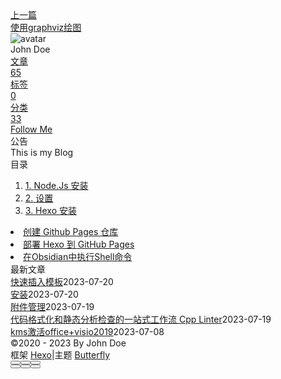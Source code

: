 <!DOCTYPE html><html lang="zh-CN" data-theme="light"><head><meta charset="UTF-8"><meta http-equiv="X-UA-Compatible" content="IE=edge"><meta name="viewport" content="width=device-width, initial-scale=1.0, maximum-scale=1.0"><title>Hexo | Hexo</title><meta name="author" content="John Doe"><meta name="copyright" content="John Doe"><meta name="format-detection" content="telephone=no"><meta name="theme-color" content="#ffffff"><meta name="description" content="Node.Js 安装安装完成后，要查看我们是否安装成功，可以打开命令提示符（Win + R），输入 cmd 打开控制台，输入如下命令，如果出现对应版本号，说明安装成功了； 12node -vnpm -v 设置由于下载包是从国外服务器，所以速度较慢，因此我们推荐用阿里的国内镜像进行设置； 1npm config set registry https:&#x2F;&#x2F;registry.npm.taobao.org">
<meta property="og:type" content="article">
<meta property="og:title" content="Hexo">
<meta property="og:url" content="http://example.com/posts/%E9%85%8D%E7%BD%AE/%E5%8D%9A%E5%AE%A2%E9%85%8D%E7%BD%AE/hexo.md">
<meta property="og:site_name" content="Hexo">
<meta property="og:description" content="Node.Js 安装安装完成后，要查看我们是否安装成功，可以打开命令提示符（Win + R），输入 cmd 打开控制台，输入如下命令，如果出现对应版本号，说明安装成功了； 12node -vnpm -v 设置由于下载包是从国外服务器，所以速度较慢，因此我们推荐用阿里的国内镜像进行设置； 1npm config set registry https:&#x2F;&#x2F;registry.npm.taobao.org">
<meta property="og:locale" content="zh_CN">
<meta property="og:image" content="https://i.loli.net/2021/02/24/5O1day2nriDzjSu.png">
<meta property="article:published_time" content="2023-03-07T09:33:44.000Z">
<meta property="article:modified_time" content="2023-05-01T14:23:27.515Z">
<meta property="article:author" content="John Doe">
<meta name="twitter:card" content="summary">
<meta name="twitter:image" content="https://i.loli.net/2021/02/24/5O1day2nriDzjSu.png"><link rel="shortcut icon" href="/img/web/favicon.png"><link rel="canonical" href="http://example.com/posts/%E9%85%8D%E7%BD%AE/%E5%8D%9A%E5%AE%A2%E9%85%8D%E7%BD%AE/hexo.md"><link rel="preconnect" href="//cdn.jsdelivr.net"/><link rel="preconnect" href="//busuanzi.ibruce.info"/><link rel="stylesheet" href="/css/index.css"><link rel="stylesheet" href="https://cdn.jsdelivr.net/npm/@fortawesome/fontawesome-free/css/all.min.css" media="print" onload="this.media='all'"><link rel="stylesheet" href="https://cdn.jsdelivr.net/npm/@fancyapps/ui/dist/fancybox.min.css" media="print" onload="this.media='all'"><script>const GLOBAL_CONFIG = { 
  root: '/',
  algolia: undefined,
  localSearch: undefined,
  translate: undefined,
  noticeOutdate: undefined,
  highlight: {"plugin":"highlighjs","highlightCopy":true,"highlightLang":true,"highlightHeightLimit":false},
  copy: {
    success: '复制成功',
    error: '复制错误',
    noSupport: '浏览器不支持'
  },
  relativeDate: {
    homepage: false,
    post: false
  },
  runtime: '',
  date_suffix: {
    just: '刚刚',
    min: '分钟前',
    hour: '小时前',
    day: '天前',
    month: '个月前'
  },
  copyright: undefined,
  lightbox: 'fancybox',
  Snackbar: undefined,
  source: {
    justifiedGallery: {
      js: 'https://cdn.jsdelivr.net/npm/flickr-justified-gallery/dist/fjGallery.min.js',
      css: 'https://cdn.jsdelivr.net/npm/flickr-justified-gallery/dist/fjGallery.min.css'
    }
  },
  isPhotoFigcaption: false,
  islazyload: false,
  isAnchor: false,
  percent: {
    toc: true,
    rightside: false,
  }
}</script><script id="config-diff">var GLOBAL_CONFIG_SITE = {
  title: 'Hexo',
  isPost: true,
  isHome: false,
  isHighlightShrink: false,
  isToc: true,
  postUpdate: '2023-05-01 22:23:27'
}</script><noscript><style type="text/css">
  #nav {
    opacity: 1
  }
  .justified-gallery img {
    opacity: 1
  }

  #recent-posts time,
  #post-meta time {
    display: inline !important
  }
</style></noscript><script>(win=>{
    win.saveToLocal = {
      set: function setWithExpiry(key, value, ttl) {
        if (ttl === 0) return
        const now = new Date()
        const expiryDay = ttl * 86400000
        const item = {
          value: value,
          expiry: now.getTime() + expiryDay,
        }
        localStorage.setItem(key, JSON.stringify(item))
      },

      get: function getWithExpiry(key) {
        const itemStr = localStorage.getItem(key)

        if (!itemStr) {
          return undefined
        }
        const item = JSON.parse(itemStr)
        const now = new Date()

        if (now.getTime() > item.expiry) {
          localStorage.removeItem(key)
          return undefined
        }
        return item.value
      }
    }
  
    win.getScript = url => new Promise((resolve, reject) => {
      const script = document.createElement('script')
      script.src = url
      script.async = true
      script.onerror = reject
      script.onload = script.onreadystatechange = function() {
        const loadState = this.readyState
        if (loadState && loadState !== 'loaded' && loadState !== 'complete') return
        script.onload = script.onreadystatechange = null
        resolve()
      }
      document.head.appendChild(script)
    })
  
    win.getCSS = (url,id = false) => new Promise((resolve, reject) => {
      const link = document.createElement('link')
      link.rel = 'stylesheet'
      link.href = url
      if (id) link.id = id
      link.onerror = reject
      link.onload = link.onreadystatechange = function() {
        const loadState = this.readyState
        if (loadState && loadState !== 'loaded' && loadState !== 'complete') return
        link.onload = link.onreadystatechange = null
        resolve()
      }
      document.head.appendChild(link)
    })
  
      win.activateDarkMode = function () {
        document.documentElement.setAttribute('data-theme', 'dark')
        if (document.querySelector('meta[name="theme-color"]') !== null) {
          document.querySelector('meta[name="theme-color"]').setAttribute('content', '#0d0d0d')
        }
      }
      win.activateLightMode = function () {
        document.documentElement.setAttribute('data-theme', 'light')
        if (document.querySelector('meta[name="theme-color"]') !== null) {
          document.querySelector('meta[name="theme-color"]').setAttribute('content', '#ffffff')
        }
      }
      const t = saveToLocal.get('theme')
    
          if (t === 'dark') activateDarkMode()
          else if (t === 'light') activateLightMode()
        
      const asideStatus = saveToLocal.get('aside-status')
      if (asideStatus !== undefined) {
        if (asideStatus === 'hide') {
          document.documentElement.classList.add('hide-aside')
        } else {
          document.documentElement.classList.remove('hide-aside')
        }
      }
    
    const detectApple = () => {
      if(/iPad|iPhone|iPod|Macintosh/.test(navigator.userAgent)){
        document.documentElement.classList.add('apple')
      }
    }
    detectApple()
    })(window)</script><meta name="generator" content="Hexo 6.3.0"></head><body><div id="sidebar"><div id="menu-mask"></div><div id="sidebar-menus"><div class="avatar-img is-center"><img src="https://i.loli.net/2021/02/24/5O1day2nriDzjSu.png" onerror="onerror=null;src='/img/web/friend_404.gif'" alt="avatar"/></div><div class="sidebar-site-data site-data is-center"><a href="/archives/"><div class="headline">文章</div><div class="length-num">65</div></a><a href="/tags/"><div class="headline">标签</div><div class="length-num">0</div></a><a href="/categories/"><div class="headline">分类</div><div class="length-num">33</div></a></div><hr/><div class="menus_items"><div class="menus_item"><a class="site-page" href="/"><i class="fa-fw fas fa-home"></i><span> 首页</span></a></div><div class="menus_item"><a class="site-page" href="/archives/"><i class="fa-fw fas fa-archive"></i><span> 时间轴</span></a></div><div class="menus_item"><a class="site-page" href="/tags/"><i class="fa-fw fas fa-tags"></i><span> 标签</span></a></div><div class="menus_item"><a class="site-page" href="/categories/"><i class="fa-fw fas fa-folder-open"></i><span> 分类</span></a></div><div class="menus_item"><a class="site-page" href="/link/"><i class="fa-fw fas fa-link"></i><span> 友链</span></a></div><div class="menus_item"><a class="site-page" href="/about/"><i class="fa-fw fas fa-heart"></i><span> 关于</span></a></div></div></div></div><div class="post" id="body-wrap"><header class="post-bg" id="page-header" style="background: linear-gradient(20deg, #0062be, #925696, #cc426e, #fb0347)"><nav id="nav"><span id="blog-info"><a href="/" title="Hexo"><span class="site-name">Hexo</span></a></span><div id="menus"><div class="menus_items"><div class="menus_item"><a class="site-page" href="/"><i class="fa-fw fas fa-home"></i><span> 首页</span></a></div><div class="menus_item"><a class="site-page" href="/archives/"><i class="fa-fw fas fa-archive"></i><span> 时间轴</span></a></div><div class="menus_item"><a class="site-page" href="/tags/"><i class="fa-fw fas fa-tags"></i><span> 标签</span></a></div><div class="menus_item"><a class="site-page" href="/categories/"><i class="fa-fw fas fa-folder-open"></i><span> 分类</span></a></div><div class="menus_item"><a class="site-page" href="/link/"><i class="fa-fw fas fa-link"></i><span> 友链</span></a></div><div class="menus_item"><a class="site-page" href="/about/"><i class="fa-fw fas fa-heart"></i><span> 关于</span></a></div></div><div id="toggle-menu"><a class="site-page" href="javascript:void(0);"><i class="fas fa-bars fa-fw"></i></a></div></div></nav><div id="post-info"><h1 class="post-title">Hexo</h1><div id="post-meta"><div class="meta-firstline"><span class="post-meta-date"><i class="far fa-calendar-alt fa-fw post-meta-icon"></i><span class="post-meta-label">发表于</span><time class="post-meta-date-created" datetime="2023-03-07T09:33:44.000Z" title="发表于 2023-03-07 17:33:44">2023-03-07</time><span class="post-meta-separator">|</span><i class="fas fa-history fa-fw post-meta-icon"></i><span class="post-meta-label">更新于</span><time class="post-meta-date-updated" datetime="2023-05-01T14:23:27.515Z" title="更新于 2023-05-01 22:23:27">2023-05-01</time></span><span class="post-meta-categories"><span class="post-meta-separator">|</span><i class="fas fa-inbox fa-fw post-meta-icon"></i><a class="post-meta-categories" href="/categories/%E9%85%8D%E7%BD%AE/">配置</a><i class="fas fa-angle-right post-meta-separator"></i><i class="fas fa-inbox fa-fw post-meta-icon"></i><a class="post-meta-categories" href="/categories/%E9%85%8D%E7%BD%AE/%E5%8D%9A%E5%AE%A2%E9%85%8D%E7%BD%AE/">博客配置</a></span></div><div class="meta-secondline"><span class="post-meta-separator">|</span><span class="post-meta-pv-cv" id="" data-flag-title="Hexo"><i class="far fa-eye fa-fw post-meta-icon"></i><span class="post-meta-label">阅读量:</span><span id="busuanzi_value_page_pv"><i class="fa-solid fa-spinner fa-spin"></i></span></span></div></div></div></header><main class="layout" id="content-inner"><div id="post"><article class="post-content" id="article-container"><h3 id="Node-Js-安装"><a href="#Node-Js-安装" class="headerlink" title="Node.Js 安装"></a><em>Node.Js 安装</em></h3><p>安装完成后，要查看我们是否安装成功，可以打开命令提示符（<code>Win + R</code>），输入 <code>cmd</code> 打开控制台，输入如下命令，如果出现对应版本号，说明安装成功了；</p>
<figure class="highlight bash"><table><tr><td class="gutter"><pre><span class="line">1</span><br><span class="line">2</span><br></pre></td><td class="code"><pre><span class="line">node -v</span><br><span class="line">npm -v</span><br></pre></td></tr></table></figure>
<h3 id="设置"><a href="#设置" class="headerlink" title="设置"></a>设置</h3><p>由于下载包是从国外服务器，所以速度较慢，因此我们推荐用阿里的国内镜像进行设置；</p>
<figure class="highlight bash"><table><tr><td class="gutter"><pre><span class="line">1</span><br></pre></td><td class="code"><pre><span class="line">npm config <span class="built_in">set</span> registry https://registry.npm.taobao.org</span><br></pre></td></tr></table></figure>
<h3 id="Hexo-安装"><a href="#Hexo-安装" class="headerlink" title="Hexo 安装"></a><em>Hexo 安装</em></h3><p>在你的硬盘上找个地儿，用来存放你的博客文件，比如我的就在 <code>D:personalFiles/github/blog</code>，这个文件夹你可以根据自己的喜好来设置。然后从命令台进入当前文件夹，接下来就是安装过程了；</p>
<ol>
<li>首先安装 Hexo</li>
</ol>
<figure class="highlight bash"><table><tr><td class="gutter"><pre><span class="line">1</span><br></pre></td><td class="code"><pre><span class="line">npm i hexo-cli -g</span><br></pre></td></tr></table></figure>
<ol start="2">
<li>新建一个文件夹用于存放你的博客，比如我的是 <code>blog</code>，然后进入该文件夹，并用如下命令进行初始化并安装必备组件；</li>
</ol>
<figure class="highlight bash"><table><tr><td class="gutter"><pre><span class="line">1</span><br><span class="line">2</span><br></pre></td><td class="code"><pre><span class="line">hexo init .</span><br><span class="line">npm install</span><br></pre></td></tr></table></figure>
<ol start="3">
<li>然后输入如下命令，然后在浏览器中打开 <code>http://localhost:4000</code>；</li>
</ol>
<figure class="highlight text"><table><tr><td class="gutter"><pre><span class="line">1</span><br><span class="line">2</span><br><span class="line">3</span><br><span class="line">4</span><br><span class="line">5</span><br><span class="line">6</span><br></pre></td><td class="code"><pre><span class="line"># 新建博客</span><br><span class="line">hexo new &quot;博客名&quot;</span><br><span class="line"># 生成静态网页</span><br><span class="line">hexo g</span><br><span class="line"># 打开本地服务器</span><br><span class="line">hexo s</span><br></pre></td></tr></table></figure>
<h2 id="创建-Github-Pages-仓库"><a href="#创建-Github-Pages-仓库" class="headerlink" title="创建 Github Pages 仓库"></a>创建 Github Pages 仓库</h2><p>GitHub 主页右上角加号 -&gt; New repository：</p>
<ul>
<li>Repository name 中输入 <code>用户名.github.io</code>(<font color="#00b050">最好均为小写字母</font>)</li>
<li>勾选 “Initialize this repository with a README”</li>
<li>Description 选填</li>
</ul>
<p>填好后点击 Create repository 创建。<br>创建后默认自动启用 HTTPS，博客地址为：<code>https://用户名.github.io</code></p>
<h2 id="部署-Hexo-到-GitHub-Pages"><a href="#部署-Hexo-到-GitHub-Pages" class="headerlink" title="部署 Hexo 到 GitHub Pages"></a>部署 Hexo 到 GitHub Pages</h2><p>本地博客测试成功后，就是上传到 GitHub 进行部署，使其能够在网络上访问。</p>
<p>首先<strong>安装 hexo-deployer-git</strong>：</p>
<figure class="highlight text"><table><tr><td class="gutter"><pre><span class="line">1</span><br></pre></td><td class="code"><pre><span class="line">npm install hexo-deployer-git --save</span><br></pre></td></tr></table></figure>

<p>然后<strong>修改 _config.yml</strong> 文件末尾的 Deployment 部分，修改成如下：</p>
<figure class="highlight text"><table><tr><td class="gutter"><pre><span class="line">1</span><br><span class="line">2</span><br><span class="line">3</span><br><span class="line">4</span><br></pre></td><td class="code"><pre><span class="line">deploy:</span><br><span class="line">  type: git</span><br><span class="line">  repository: git@github.com:用户名/用户名.github.io.git</span><br><span class="line">  branch: main</span><br></pre></td></tr></table></figure>

<p>完成后运行 <code>hexo d</code> 将网站上传部署到 GitHub Pages。</p>
<p>完成！这时访问我们的 GitHub 域名 <code>https://用户名.github.io</code> 就可以看到 Hexo 网站了。</p>
<h1 id="在Obsidian中执行Shell命令"><a href="#在Obsidian中执行Shell命令" class="headerlink" title="在Obsidian中执行Shell命令"></a>在Obsidian中执行Shell命令</h1><p>而Shell commands可以在Obsidian中设置好命令，并通过Obsidian的命令面板或快捷键快速运行。</p>
<p><img src="https://pic4.zhimg.com/80/v2-a579b34c2402729861c2be558bdfb247_1440w.webp"></p>
<p>在插件设置面板中添加命令：</p>
<p><img src="https://pic3.zhimg.com/80/v2-f4b041dd0aaf01f3a86e2718462547ca_1440w.webp"></p>
<p>运行博客：</p>
<ul>
<li>Shell commands没有显示终端窗口的功能，所以需要我们启动powershell再传入命令</li>
<li>有了终端窗口我们才可以在窗口中按Ctrl + C关闭Hexo服务，否则它会一直占用端口</li>
</ul>
<figure class="highlight bash"><table><tr><td class="gutter"><pre><span class="line">1</span><br></pre></td><td class="code"><pre><span class="line">start powershell <span class="string">&#x27;-NoExit -Command start http://localhost:4000 ; cd Blog ; hexo s&#x27;</span></span><br></pre></td></tr></table></figure>

<p>打开站点和主题配置文件：</p>
<figure class="highlight text"><table><tr><td class="gutter"><pre><span class="line">1</span><br><span class="line">2</span><br></pre></td><td class="code"><pre><span class="line">start Blog/_config.yml</span><br><span class="line">start Blog/themes/butterfly4.3.1/_config.yml</span><br></pre></td></tr></table></figure>

<p>然后修改默认执行环境为PowerShell 5：</p>
<p><img src="https://pic1.zhimg.com/80/v2-3561fa18b0ba16fa41444591b01fd26c_1440w.webp"></p>
<p>点这个按钮可以执行测试我们的命令：</p>
<p><img src="https://pic3.zhimg.com/80/v2-c204e805f9e56f69849284e950d50832_1440w.webp"></p>
<p>如果你遇到了这个错误：<code>hexo:无法加载文件 C:\Users\xxx\AppData\Roaming\npm\hexo.ps1，因为在此系统上禁止运行脚本。</code>只需在Windows设置&gt;更新和安全&gt;开发者选项，找到PowerShell，点下应用即可：</p>
<p><img src="https://pic4.zhimg.com/80/v2-114a5d6d9c9c05a44c0838a578488d27_1440w.webp"></p>
<p>Ctrl+P打开命令面板，输入Shell commands即可找到我们定义好的命令：</p>
<p><img src="https://pic3.zhimg.com/80/v2-cb7def9bfb09a1f311d588116168593e_1440w.webp"></p>
<p>可以为每个命令设置下别名，就是在命令面板显示的名字：</p>
<p><img src="https://pic1.zhimg.com/80/v2-bd8b6dc91a000281e82f6e409974931c_1440w.webp"></p>
<p><img src="https://pic3.zhimg.com/80/v2-044211d6000cee24a31a0ba2a0fa5a76_1440w.webp"></p>
<p>在Hotkeys面板中为我们的命令设置好快捷键，就可以通过快捷键快速执行命令了：</p>
<p><img src="https://pic1.zhimg.com/80/v2-53ea25309ccc79fdaabdabfa9bbaf658_1440w.webp"></p>
</article><div class="post-copyright"><div class="post-copyright__author"><span class="post-copyright-meta">文章作者: </span><span class="post-copyright-info"><a href="http://example.com">John Doe</a></span></div><div class="post-copyright__type"><span class="post-copyright-meta">文章链接: </span><span class="post-copyright-info"><a href="http://example.com/posts/%E9%85%8D%E7%BD%AE/%E5%8D%9A%E5%AE%A2%E9%85%8D%E7%BD%AE/hexo.md">http://example.com/posts/%E9%85%8D%E7%BD%AE/%E5%8D%9A%E5%AE%A2%E9%85%8D%E7%BD%AE/hexo.md</a></span></div><div class="post-copyright__notice"><span class="post-copyright-meta">版权声明: </span><span class="post-copyright-info">本博客所有文章除特别声明外，均采用 <a href="https://creativecommons.org/licenses/by-nc-sa/4.0/" target="_blank">CC BY-NC-SA 4.0</a> 许可协议。转载请注明来自 <a href="http://example.com" target="_blank">Hexo</a>！</span></div></div><div class="tag_share"><div class="post-meta__tag-list"></div><div class="post_share"><div class="social-share" data-image="https://i.loli.net/2021/02/24/5O1day2nriDzjSu.png" data-sites="facebook,twitter,wechat,weibo,qq"></div><link rel="stylesheet" href="https://cdn.jsdelivr.net/npm/butterfly-extsrc/sharejs/dist/css/share.min.css" media="print" onload="this.media='all'"><script src="https://cdn.jsdelivr.net/npm/butterfly-extsrc/sharejs/dist/js/social-share.min.js" defer></script></div></div><nav class="pagination-post" id="pagination"><div class="prev-post pull-full"><a href="/posts/%E8%A7%A3%E5%86%B3%E6%96%B9%E6%A1%88/%E5%85%B6%E4%BB%96/%E4%BD%BF%E7%94%A8graphviz%E7%BB%98%E5%9B%BE.md" title="使用graphviz绘图"><div class="cover" style="background: var(--default-bg-color)"></div><div class="pagination-info"><div class="label">上一篇</div><div class="prev_info">使用graphviz绘图</div></div></a></div></nav></div><div class="aside-content" id="aside-content"><div class="card-widget card-info"><div class="is-center"><div class="avatar-img"><img src="https://i.loli.net/2021/02/24/5O1day2nriDzjSu.png" onerror="this.onerror=null;this.src='/img/web/friend_404.gif'" alt="avatar"/></div><div class="author-info__name">John Doe</div><div class="author-info__description"></div></div><div class="card-info-data site-data is-center"><a href="/archives/"><div class="headline">文章</div><div class="length-num">65</div></a><a href="/tags/"><div class="headline">标签</div><div class="length-num">0</div></a><a href="/categories/"><div class="headline">分类</div><div class="length-num">33</div></a></div><a id="card-info-btn" target="_blank" rel="noopener" href="https://github.com/xxxxxx"><i class="fab fa-github"></i><span>Follow Me</span></a></div><div class="card-widget card-announcement"><div class="item-headline"><i class="fas fa-bullhorn fa-shake"></i><span>公告</span></div><div class="announcement_content">This is my Blog</div></div><div class="sticky_layout"><div class="card-widget" id="card-toc"><div class="item-headline"><i class="fas fa-stream"></i><span>目录</span><span class="toc-percentage"></span></div><div class="toc-content"><ol class="toc"><li class="toc-item toc-level-3"><a class="toc-link" href="#Node-Js-%E5%AE%89%E8%A3%85"><span class="toc-number">1.</span> <span class="toc-text">Node.Js 安装</span></a></li><li class="toc-item toc-level-3"><a class="toc-link" href="#%E8%AE%BE%E7%BD%AE"><span class="toc-number">2.</span> <span class="toc-text">设置</span></a></li><li class="toc-item toc-level-3"><a class="toc-link" href="#Hexo-%E5%AE%89%E8%A3%85"><span class="toc-number">3.</span> <span class="toc-text">Hexo 安装</span></a></li></ol></li><li class="toc-item toc-level-2"><a class="toc-link" href="#%E5%88%9B%E5%BB%BA-Github-Pages-%E4%BB%93%E5%BA%93"><span class="toc-number"></span> <span class="toc-text">创建 Github Pages 仓库</span></a></li><li class="toc-item toc-level-2"><a class="toc-link" href="#%E9%83%A8%E7%BD%B2-Hexo-%E5%88%B0-GitHub-Pages"><span class="toc-number"></span> <span class="toc-text">部署 Hexo 到 GitHub Pages</span></a></li></ol></li><li class="toc-item toc-level-1"><a class="toc-link" href="#%E5%9C%A8Obsidian%E4%B8%AD%E6%89%A7%E8%A1%8CShell%E5%91%BD%E4%BB%A4"><span class="toc-number"></span> <span class="toc-text">在Obsidian中执行Shell命令</span></a></div></div><div class="card-widget card-recent-post"><div class="item-headline"><i class="fas fa-history"></i><span>最新文章</span></div><div class="aside-list"><div class="aside-list-item no-cover"><div class="content"><a class="title" href="/posts/%E9%85%8D%E7%BD%AE/ob%E9%85%8D%E7%BD%AE/%E5%BF%AB%E9%80%9F%E6%8F%92%E5%85%A5%E6%A8%A1%E6%9D%BF.md" title="快速插入模板">快速插入模板</a><time datetime="2023-07-20T07:34:25.000Z" title="发表于 2023-07-20 15:34:25">2023-07-20</time></div></div><div class="aside-list-item no-cover"><div class="content"><a class="title" href="/posts/%E8%AF%AD%E8%A8%80/Rust/%E5%AE%89%E8%A3%85.md" title="安装">安装</a><time datetime="2023-07-20T02:27:40.000Z" title="发表于 2023-07-20 10:27:40">2023-07-20</time></div></div><div class="aside-list-item no-cover"><div class="content"><a class="title" href="/posts/%E9%85%8D%E7%BD%AE/ob%E9%85%8D%E7%BD%AE/%E9%99%84%E4%BB%B6%E7%AE%A1%E7%90%86.md" title="附件管理">附件管理</a><time datetime="2023-07-19T07:52:53.000Z" title="发表于 2023-07-19 15:52:53">2023-07-19</time></div></div><div class="aside-list-item no-cover"><div class="content"><a class="title" href="/posts/%E8%AF%AD%E8%A8%80/c/%E4%BB%A3%E7%A0%81%E6%A0%BC%E5%BC%8F%E5%8C%96%E5%92%8C%E9%9D%99%E6%80%81%E5%88%86%E6%9E%90%E6%A3%80%E6%9F%A5%E7%9A%84%E4%B8%80%E7%AB%99%E5%BC%8F%E5%B7%A5%E4%BD%9C%E6%B5%81-cpp-linter.md" title="代码格式化和静态分析检查的一站式工作流 Cpp Linter">代码格式化和静态分析检查的一站式工作流 Cpp Linter</a><time datetime="2023-07-19T01:17:32.000Z" title="发表于 2023-07-19 09:17:32">2023-07-19</time></div></div><div class="aside-list-item no-cover"><div class="content"><a class="title" href="/posts/%E8%A7%A3%E5%86%B3%E6%96%B9%E6%A1%88/%E5%85%B6%E4%BB%96/kms%E6%BF%80%E6%B4%BBoffice-visio2019.md" title="kms激活office+visio2019">kms激活office+visio2019</a><time datetime="2023-07-08T11:46:22.000Z" title="发表于 2023-07-08 19:46:22">2023-07-08</time></div></div></div></div></div></div></main><footer id="footer"><div id="footer-wrap"><div class="copyright">&copy;2020 - 2023 By John Doe</div><div class="framework-info"><span>框架 </span><a target="_blank" rel="noopener" href="https://hexo.io">Hexo</a><span class="footer-separator">|</span><span>主题 </span><a target="_blank" rel="noopener" href="https://github.com/jerryc127/hexo-theme-butterfly">Butterfly</a></div></div></footer></div><div id="rightside"><div id="rightside-config-hide"><button id="readmode" type="button" title="阅读模式"><i class="fas fa-book-open"></i></button><button id="darkmode" type="button" title="浅色和深色模式转换"><i class="fas fa-adjust"></i></button><button id="hide-aside-btn" type="button" title="单栏和双栏切换"><i class="fas fa-arrows-alt-h"></i></button></div><div id="rightside-config-show"><button id="rightside_config" type="button" title="设置"><i class="fas fa-cog fa-spin"></i></button><button class="close" id="mobile-toc-button" type="button" title="目录"><i class="fas fa-list-ul"></i></button><button id="go-up" type="button" title="回到顶部"><span class="scroll-percent"></span><i class="fas fa-arrow-up"></i></button></div></div><div><script src="/js/utils.js"></script><script src="/js/main.js"></script><script src="https://cdn.jsdelivr.net/npm/@fancyapps/ui/dist/fancybox.umd.min.js"></script><div class="js-pjax"></div><script defer="defer" id="ribbon" src="https://cdn.jsdelivr.net/npm/butterfly-extsrc/dist/canvas-ribbon.min.js" size="150" alpha="0.6" zIndex="-1" mobile="false" data-click="false"></script><script async data-pjax src="//busuanzi.ibruce.info/busuanzi/2.3/busuanzi.pure.mini.js"></script></div></body></html>